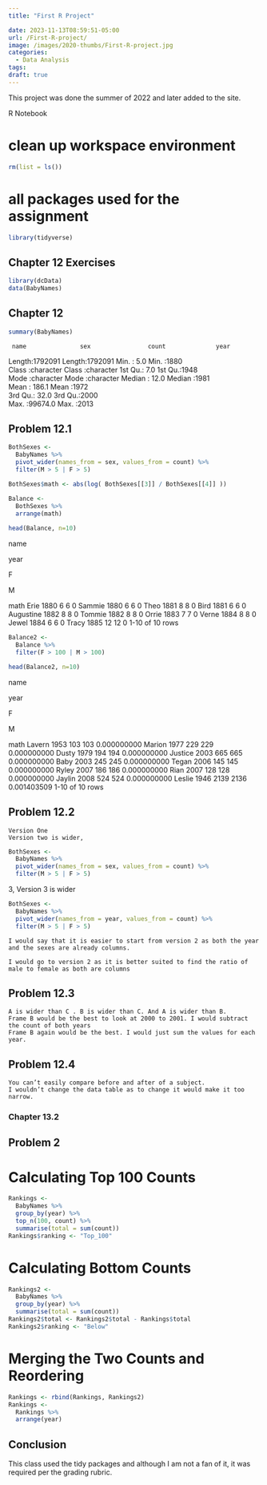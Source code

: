 ```yaml
---
title: "First R Project"

date: 2023-11-13T08:59:51-05:00
url: /First-R-project/
image: /images/2020-thumbs/First-R-project.jpg
categories:
  - Data Analysis
tags:
draft: true
---
```


This project was done the summer of 2022 and later added to the site.
<!--more-->
  
R Notebook


# clean up workspace environment

```r
rm(list = ls())
```
# all packages used for the assignment

```r
library(tidyverse)
```
## Chapter 12 Exercises

```r
library(dcData)
data(BabyNames)
```

## Chapter 12

```r
summary(BabyNames)
```
     name               sex                count              year     
 Length:1792091     Length:1792091     Min.   :    5.0   Min.   :1880  
 Class :character   Class :character   1st Qu.:    7.0   1st Qu.:1948  
 Mode  :character   Mode  :character   Median :   12.0   Median :1981  
                                       Mean   :  186.1   Mean   :1972  
                                       3rd Qu.:   32.0   3rd Qu.:2000  
                                       Max.   :99674.0   Max.   :2013  

## Problem 12.1

```r
BothSexes <-
  BabyNames %>%
  pivot_wider(names_from = sex, values_from = count) %>%
  filter(M > 5 | F > 5)
```
```r
BothSexes$math <- abs(log( BothSexes[[3]] / BothSexes[[4]] ))

Balance <- 
  BothSexes %>%
  arrange(math)
  
head(Balance, n=10)
```
name
<chr>
	
year
<int>
	
F
<int>
	
M
<int>
	
math
<dbl>
Erie	1880	6	6	0
Sammie	1880	6	6	0
Theo	1881	8	8	0
Bird	1881	6	6	0
Augustine	1882	8	8	0
Tommie	1882	8	8	0
Orrie	1883	7	7	0
Verne	1884	8	8	0
Jewel	1884	6	6	0
Tracy	1885	12	12	0
1-10 of 10 rows

```r
Balance2 <-
  Balance %>%
  filter(F > 100 | M > 100)

head(Balance2, n=10)
```
name
<chr>
	
year
<int>
	
F
<int>
	
M
<int>
	
math
<dbl>
Lavern	1953	103	103	0.000000000
Marion	1977	229	229	0.000000000
Dusty	1979	194	194	0.000000000
Justice	2003	665	665	0.000000000
Baby	2003	245	245	0.000000000
Tegan	2006	145	145	0.000000000
Ryley	2007	186	186	0.000000000
Rian	2007	128	128	0.000000000
Jaylin	2008	524	524	0.000000000
Leslie	1946	2139	2136	0.001403509
1-10 of 10 rows

## Problem 12.2

    Version One
    Version two is wider,

```r
BothSexes <-
  BabyNames %>%
  pivot_wider(names_from = sex, values_from = count) %>%
  filter(M > 5 | F > 5)
```

3, Version 3 is wider

```r
BothSexes <-
  BabyNames %>%
  pivot_wider(names_from = year, values_from = count) %>%
  filter(M > 5 | F > 5)
```

    I would say that it is easier to start from version 2 as both the year and the sexes are already columns.

    I would go to version 2 as it is better suited to find the ratio of male to female as both are columns

## Problem 12.3

    A is wider than C . B is wider than C. And A is wider than B.
    Frame B would be the best to look at 2000 to 2001. I would subtract the count of both years
    Frame B again would be the best. I would just sum the values for each year.

## Problem 12.4

    You can’t easily compare before and after of a subject.
    I wouldn’t change the data table as to change it would make it too narrow.

### Chapter 13.2
## Problem 2

# Calculating Top 100 Counts
``` r 
Rankings <-
  BabyNames %>%
  group_by(year) %>%
  top_n(100, count) %>%
  summarise(total = sum(count))
Rankings$ranking <- "Top_100"
```

# Calculating Bottom Counts
```r 
Rankings2 <-
  BabyNames %>%
  group_by(year) %>%
  summarise(total = sum(count))
Rankings2$total <- Rankings2$total - Rankings$total
Rankings2$ranking <- "Below"
```
# Merging the Two Counts and Reordering
```r
Rankings <- rbind(Rankings, Rankings2)
Rankings <- 
  Rankings %>%
  arrange(year)
```

## Conclusion
This class used the tidy packages and although I am not a fan of it, it was required per the grading rubric. 




